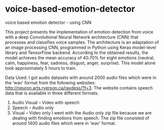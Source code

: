 # voice-based-emotion-detector
voice based emotion detector - using CNN

This project presents the implementation of emotion detection from voice with a deep
Convolutional Neural Network architecture (CNN) that processes and classifies voice samples.
The architecture is an adaptation of an image processing CNN, programmed in Python using Keras
model-level library and TensorFlow backend. According to the obtained results, the model
achieves the mean accuracy of 40.70% for eight emotions (neutral, calm, happiness, fear, sadness,
disgust, anger, surprise). This model alone took approximately 5 hours to train.

Data Used: I got audio datasets with around 2000 audio files which were in the ‘wav’ format
from the following websites: http://neuron.arts.ryerson.ca/ravdess/?f=3.
The website contains speech data that is available in three different formats.
1. Audio Visual – Video with speech
2. Speech – Audio only
3. Visual – Video only
I went with the Audio only zip file because we are dealing with finding emotions from speech.
The zip file consisted of around 1400 audio files which were in ‘wav’ format.
